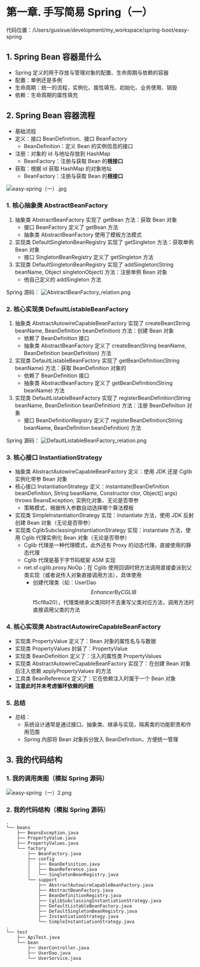 # 第一章. 手写简易 Spring（一）

代码位置：/Users/gusixue/development/my_workspace/spring-boot/easy-spring

## 1. Spring Bean 容器是什么

* Spring 定义的用于存放与管理对象的配置、生命周期与依赖的容器
* 配置：单例还是多例
* 生命周期：统一的流程，实例化、属性填充、初始化、业务使用、销毁
* 依赖：生命周期的属性填充


## 2. Spring Bean 容器流程

* 基础流程
* 定义：接口 BeanDefinition、接口 BeanFactory
    * BeanDefinition：定义 Bean 的实例信息的接口
* 注册：对象的 id 与地址存放到 HashMap
    * BeanFactory：注册与获取 Bean 的**根接口**
* 获取：根据 id 获取 HashMap 的对象地址
    * BeanFactory：注册与获取 Bean 的**根接口**

![easy-spring（一）.jpg](:/eff69b77938f4945b50a29d19950a0da)


### 1. 核心抽象类 AbstractBeanFactory

1.  抽象类 AbstractBeanFactory 实现了 getBean 方法：获取 Bean 对象
    * 接口 BeanFactory 定义了 getBean 方法
    * 抽象类 AbstractBeanFactory 使用了模板方法模式
2.  实现类 DefaultSingletonBeanRegistry 实现了 getSingleton 方法：获取单例 Bean 对象
    * 接口 SingletonBeanRegistry 定义了 getSingleton 方法
3.  实现类 DefaultSingletonBeanRegistry 实现了 addSingleton(String beanName, Object singletonObject) 方法：注册单例 Bean 对象
    * 他自己定义的 addSingleton 方法

Spring 源码：
![AbstractBeanFactory_relation.png](:/7b28b5bc7b254c0a87f3bea22b0065c4)


### 2. 核心实现类 DefaultListableBeanFactory

1.  抽象类 AbstractAutowireCapableBeanFactory 实现了 createBean(String beanName, BeanDefinition beanDefinition) 方法：创建 Bean 对象
    * 依赖了 BeanDefinition 接口
    * 抽象类 AbstractBeanFactory 定义了 createBean(String beanName, BeanDefinition beanDefinition) 方法
2.  实现类 DefaultListableBeanFactory 实现了 getBeanDefinition(String beanName) 方法：获取 BeanDefinition 对象的
    * 依赖了 BeanDefinition 接口
    * 抽象类 AbstractBeanFactory 定义了 getBeanDefinition(String beanName) 方法
3.  实现类 DefaultListableBeanFactory 实现了 registerBeanDefinition(String beanName, BeanDefinition beanDefinition) 方法：注册 BeanDefinition 对象
    * 接口 BeanDefinitionRegistry 定义了 registerBeanDefinition(String beanName, BeanDefinition beanDefinition) 方法

Spring 源码：
![DefaultListableBeanFactory_relation.png](:/488994c1c7bf45eab4ca23195ecc6162)


### 3. 核心接口 InstantiationStrategy

* 抽象类 AbstractAutowireCapableBeanFactory 定义：使用 JDK 还是 Cglib 实例化带参 Bean 对象
* 核心接口 InstantiationStrategy 定义：instantiate(BeanDefinition beanDefinition, String beanName, Constructor ctor, Object\[] args) throws BeansException; 实例化对象、无论是否带参
	* 策略模式，根据传入参数自动选择哪个算法模板
* 实现类 SimpleInstantiationStrategy 实现：instantiate 方法，使用 JDK 反射创建 Bean 对象（无论是否带参）
* 实现类 CglibSubclassingInstantiationStrategy 实现：instantiate 方法，使用 Cglib 代理实例化 Bean 对象（无论是否带参）
	* Cglib 代理是一种代理模式，此外还有 Proxy 的动态代理，直接使用的静态代理
	* Cglib 代理是基于字节码框架 ASM 实现
	* net.sf.cglib.proxy.NoOp：在 Cglib 使用回调时把方法调用直接委派到父类实现（或者说传入对象直接调用方法），具体使用
		* 创建代理类（如：UserDao$$EnhancerByCGLIB$$f5cf8a20），代理类继承父类同时不去重写父类对应方法，调用方法时直接调用父类的方法


### 4. 核心实现类 AbstractAutowireCapableBeanFactory

* 实现类 PropertyValue 定义了：Bean 对象的属性名与与数据
* 实现类 PropertyValues 封装了：PropertyValue
* 实现类 BeanDefinition 定义了：注入的属性类 PropertyValues
* 实现类 AbstractAutowireCapableBeanFactory 实现了：在创建 Bean 对象后注入依赖  applyPropertyValues 的方法
* 工具类 BeanReference 定义了：它在依赖注入时属于一个 Bean 对象
* **注意此时并未考虑循环依赖的问题**


### 5. 总结

* 总结：
	* 系统设计通常是通过接口、抽象类、继承与实现，隔离类的功能职责和作用范围
	* Spring 内部将 Bean 对象拆分放入 BeanDefinition，方便统一管理



## 3. 我的代码结构

### 1. 我的调用类图（模拟 Spring 源码）


![easy-spring（一）2.png](:/71abcc6f93594860bbfeb17b7a519c0e)



### 2. 我的代码结构（模拟 Spring 源码）

```
.
└── beans
    ├── BeansException.java
    ├── PropertyValue.java
    ├── PropertyValues.java
    └── factory
        ├── BeanFactory.java
        ├── config
        │   ├── BeanDefinition.java
        │   ├── BeanReference.java
        │   └── SingletonBeanRegistry.java
        └── support
            ├── AbstractAutowireCapableBeanFactory.java
            ├── AbstractBeanFactory.java
            ├── BeanDefinitionRegistry.java
            ├── CglibSubclassingInstantiationStrategy.java
            ├── DefaultListableBeanFactory.java
            ├── DefaultSingletonBeanRegistry.java
            ├── InstantiationStrategy.java
            └── SimpleInstantiationStrategy.java
.
└── test
    ├── ApiTest.java
    └── bean
        ├── UserController.java
        ├── UserDao.java
        └── UserService.java
```
